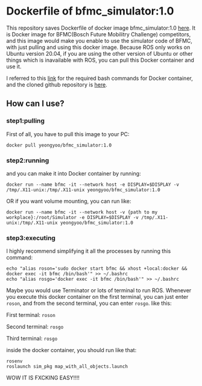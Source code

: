 # Dockerfile of bfmc_simulator:1.0
This repository saves Dockerfile of docker image bfmc_simulator:1.0 [here](https://hub.docker.com/repository/docker/yeongyoo/bfmc_simulator/general). It is Docker image for BFMC(Bosch Future Mobilitry Challenge) competitors, and this image would make you enable to use the simulator code of BFMC, with just pulling and using this docker image. Because ROS only works on Ubuntu version 20.04, if you are using the other version of Ubuntu or other things which is inavailable with ROS, you can pull this Docker container and use it.

I referred to this [link](https://bosch-future-mobility-challenge-documentation.readthedocs-hosted.com/data/simulator.html) for the required bash commands for Docker container, and the cloned github repository is [here](https://github.com/ECC-BFMC/Simulator/tree/main).

## How can I use?

### step1:pulling
First of all, you have to pull this image to your PC:
```
docker pull yeongyoo/bfmc_simulator:1.0
```

### step2:running
and you can make it into Docker container by running:
```
docker run --name bfmc -it --network host -e DISPLAY=$DISPLAY -v /tmp/.X11-unix:/tmp/.X11-unix yeongyoo/bfmc_simulator:1.0
```
OR if you want volume mounting, you can run like:
```
docker run --name bfmc -it --network host -v {path to my workplace}:/root/Simulator -e DISPLAY=$DISPLAY -v /tmp/.X11-unix:/tmp/.X11-unix yeongyoo/bfmc_simulator:1.0
```

### step3:executing

I highly recommend simplifying it all the processes by running this command:
```
echo "alias roson='sudo docker start bfmc && xhost +local:docker && docker exec -it bfmc /bin/bash'" >> ~/.bashrc
echo "alias rosgo='docker exec -it bfmc /bin/bash'" >> ~/.bashrc
```
Maybe you would use Terminator or lots of terminal to run ROS. Whenever you execute this docker container on the first terminal, you can just enter ```roson```, and from the second terminal, you can enter ```rosgo```. like this:

First terminal:
```roson```

Second terminal:
```rosgo```

Third terminal:
```rosgo```

inside the docker container, you should run like that:
```
rosenv
roslaunch sim_pkg map_with_all_objects.launch
```
WOW IT IS FXCKING EASY!!!!
